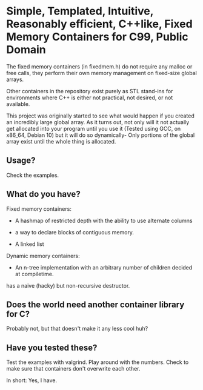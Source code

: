 # Simple, Templated, Intuitive, Reasonably efficient, C++like, Fixed Memory Containers for C99, Public Domain

The fixed memory containers (in fixedmem.h) do not require any malloc or free calls, they perform
their own memory management on fixed-size global arrays.

Other containers in the repository exist purely as STL stand-ins for environments where C++ is either
not practical, not desired, or not available.



This project was originally started to see what would happen if you created an incredibly large
global array. As it turns out, not only will it not actually get allocated into your program
until you use it (Tested using GCC, on x86_64, Debian 10) but it will do so dynamically- Only portions
of the global array exist until the whole thing is allocated.

## Usage?

Check the examples.

## What do you have?

Fixed memory containers:

* A hashmap of restricted depth with the ability to use alternate columns 

* a way to declare blocks of contiguous memory.

* A linked list

Dynamic memory containers:

* An n-tree implementation with an arbitrary number of children decided at compiletime.

has a naive (hacky) but non-recursive destructor.

## Does the world need another container library for C?

Probably not, but that doesn't make it any less cool huh? 

## Have you tested these?

Test the examples with valgrind. Play around with the numbers. Check to make sure that containers don't
overwrite each other.

In short: Yes, I have.
